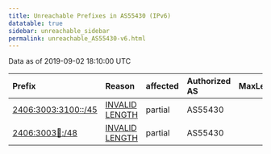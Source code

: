 ```yaml
---
title: Unreachable Prefixes in AS55430 (IPv6)
datatable: true
sidebar: unreachable_sidebar
permalink: unreachable_AS55430-v6.html
---
```


Data as of 2019-09-02 18:10:00 UTC


<div class="datatable-begin"></div>

| Prefix                                                           | Reason                                                                                                        | affected   | Authorized AS   |   MaxLength | Anchor                                       |   unreachable /48s |
|:-----------------------------------------------------------------|:--------------------------------------------------------------------------------------------------------------|:-----------|:----------------|------------:|:---------------------------------------------|-------------------:|
| [2406:3003:3100::/45](https://stat.ripe.net/2406:3003:3100::/45) | [INVALID LENGTH](https://rpki-validator.ripe.net/announcement-preview?asn=AS55430&prefix=2406:3003:3100::/45) | partial    | AS55430         |          35 | [APNIC](unreachable_APNIC_RPKI_Root-v6.html) |                  8 |
| [2406:3003:100::/48](https://stat.ripe.net/2406:3003:100::/48)   | [INVALID LENGTH](https://rpki-validator.ripe.net/announcement-preview?asn=AS55430&prefix=2406:3003:100::/48)  | partial    | AS55430         |          35 | [APNIC](unreachable_APNIC_RPKI_Root-v6.html) |                  1 |

<div class="datatable-end"></div>